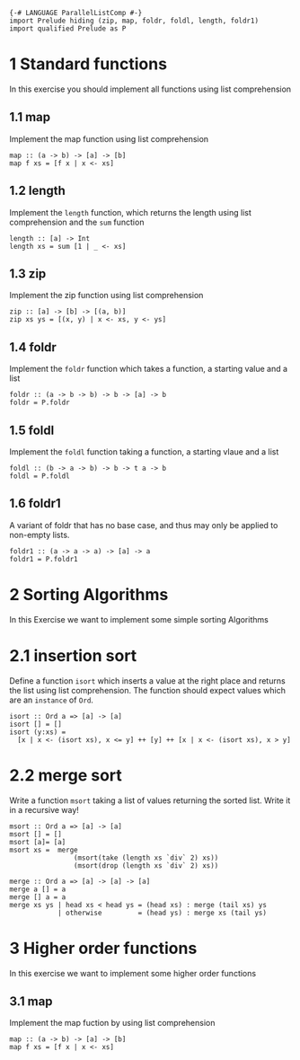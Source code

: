 ```
{-# LANGUAGE ParallelListComp #-}
import Prelude hiding (zip, map, foldr, foldl, length, foldr1)
import qualified Prelude as P
```

# 1 Standard functions
In this exercise you should implement all functions
using list comprehension

## 1.1 map
Implement the map function using list comprehension
```
map :: (a -> b) -> [a] -> [b]
map f xs = [f x | x <- xs]
```

## 1.2 length
Implement the `length` function, which returns the length
using list comprehension and the `sum` function
```
length :: [a] -> Int
length xs = sum [1 | _ <- xs]
```

## 1.3 zip
Implement the zip function using list comprehension
```
zip :: [a] -> [b] -> [(a, b)]
zip xs ys = [(x, y) | x <- xs, y <- ys]
```
## 1.4 foldr
Implement the `foldr` function which takes a function, a starting value and a list 
```
foldr :: (a -> b -> b) -> b -> [a] -> b
foldr = P.foldr
```

## 1.5 foldl
Implement the `foldl` function taking a function, a starting vlaue and a list
```
foldl :: (b -> a -> b) -> b -> t a -> b 
foldl = P.foldl
```

## 1.6 foldr1
A variant of foldr that has no base case, and thus may only be applied to non-empty lists.
```
foldr1 :: (a -> a -> a) -> [a] -> a 
foldr1 = P.foldr1
```

# 2 Sorting Algorithms
In this Exercise we want to implement some simple sorting 
Algorithms
# 2.1 insertion sort
Define a function `isort` which inserts a value at the right place 
and returns the list using list comprehension. The function should expect values which are an `instance` 
of `Ord`.
``` 
isort :: Ord a => [a] -> [a]
isort [] = []
isort (y:xs) = 
  [x | x <- (isort xs), x <= y] ++ [y] ++ [x | x <- (isort xs), x > y]
```

# 2.2 merge sort
Write a function `msort` taking a list of values 
returning the sorted list. Write it in a recursive way!

```
msort :: Ord a => [a] -> [a]
msort [] = []
msort [a]= [a]
msort xs =  merge
                (msort(take (length xs `div` 2) xs))
                (msort(drop (length xs `div` 2) xs))

merge :: Ord a => [a] -> [a] -> [a]
merge a [] = a
merge [] a = a
merge xs ys | head xs < head ys = (head xs) : merge (tail xs) ys
            | otherwise         = (head ys) : merge xs (tail ys)   
```

# 3 Higher order functions
In this exercise we want to implement some higher order functions

## 3.1 map 
Implement the map fuction by using list comprehension
```
map :: (a -> b) -> [a] -> [b]
map f xs = [f x | x <- xs]
```
